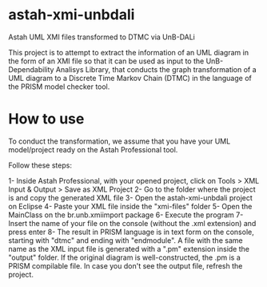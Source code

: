 # astah-xmi-unbdali
Astah UML XMI files transformed to DTMC via UnB-DALi

This project is to attempt to extract the information of an UML diagram in the form of an XMI file so that it can be used as input to the UnB-Dependability Analisys Library, that conducts the graph transformation of a UML diagram to a Discrete Time Markov Chain (DTMC) in the language of the PRISM model checker tool.

# How to use
To conduct the transformation, we assume that you have your UML model/project ready on the Astah Professional tool.

Follow these steps:

1- Inside Astah Professional, with your opened project, click on Tools > XML Input & Output > Save as XML Project
2- Go to the folder where the project is and copy the generated XML file
3- Open the astah-xmi-unbdali project on Eclipse
4- Paste your XML file inside the "xmi-files" folder
5- Open the MainClass on the br.unb.xmiimport package
6- Execute the program
7- Insert the name of your file on the console (without the .xml extension) and press enter
8- The result in PRISM language is in text form on the console, starting with "dtmc" and ending with "endmodule". A file with the same name as the XML input file is generated with a ".pm" extension inside the "output" folder. If the original diagram is well-constructed, the <filename>.pm is a PRISM compilable file. In case you don't see the output file, refresh the project.
